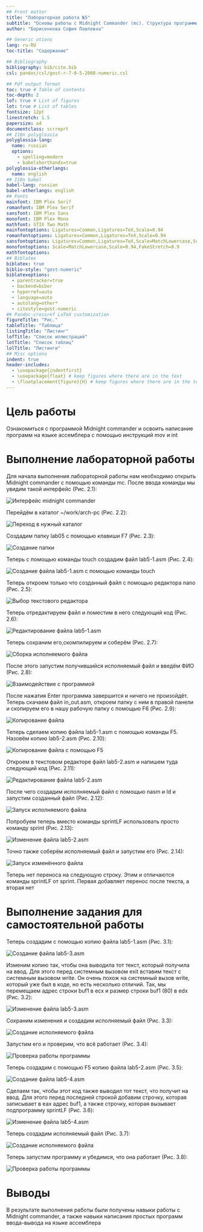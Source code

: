 ```yaml
---
## Front matter
title: "Лабораторная работа №5"
subtitle: "Основы работы с Midnight Commander (mc). Структура программы на языке ассемблера NASM. Системные вызовы в ОС GNU Linux"
author: "Борисенкова София Павловна"

## Generic otions
lang: ru-RU
toc-title: "Содержание"

## Bibliography
bibliography: bib/cite.bib
csl: pandoc/csl/gost-r-7-0-5-2008-numeric.csl

## Pdf output format
toc: true # Table of contents
toc-depth: 2
lof: true # List of figures
lot: true # List of tables
fontsize: 12pt
linestretch: 1.5
papersize: a4
documentclass: scrreprt
## I18n polyglossia
polyglossia-lang:
  name: russian
  options:
	- spelling=modern
	- babelshorthands=true
polyglossia-otherlangs:
  name: english
## I18n babel
babel-lang: russian
babel-otherlangs: english
## Fonts
mainfont: IBM Plex Serif
romanfont: IBM Plex Serif
sansfont: IBM Plex Sans
monofont: IBM Plex Mono
mathfont: STIX Two Math
mainfontoptions: Ligatures=Common,Ligatures=TeX,Scale=0.94
romanfontoptions: Ligatures=Common,Ligatures=TeX,Scale=0.94
sansfontoptions: Ligatures=Common,Ligatures=TeX,Scale=MatchLowercase,Scale=0.94
monofontoptions: Scale=MatchLowercase,Scale=0.94,FakeStretch=0.9
mathfontoptions:
## Biblatex
biblatex: true
biblio-style: "gost-numeric"
biblatexoptions:
  - parentracker=true
  - backend=biber
  - hyperref=auto
  - language=auto
  - autolang=other*
  - citestyle=gost-numeric
## Pandoc-crossref LaTeX customization
figureTitle: "Рис."
tableTitle: "Таблица"
listingTitle: "Листинг"
lofTitle: "Список иллюстраций"
lotTitle: "Список таблиц"
lolTitle: "Листинги"
## Misc options
indent: true
header-includes:
  - \usepackage{indentfirst}
  - \usepackage{float} # keep figures where there are in the text
  - \floatplacement{figure}{H} # keep figures where there are in the text
---
```


# Цель работы

Ознакомиться с программой Midnight commander и освоить написание программ на языке ассемблера с помощью инструкций mov и int

# Выполнение лабораторной работы

Для начала выполнения лабораторной работы нам необходимо открыть Midnight commander с помощью команды mc. После ввода команды мы увидим такой интерфейс (Рис. 2.1):

![Интерфейс midnight commander](image/1.png)

Перейдём в каталог ~/work/arch-pc (Рис. 2.2):

![Переход в нужный каталог](image/2.png)

Создадим папку lab05 с помощью клавиши F7 (Рис. 2.3):

![Создание папки](image/3.png)

Теперь с помощью команды touch создадим файл lab5-1.asm (Рис. 2.4):

![Создание файла lab5-1.asm с помощью команды touch](image/4.png)

Теперь откроем только что созданный файл с помощью редактора nano (Рис. 2.5):

![Выбор текстового редактора](image/5.png)

Теперь отредактируем файл и поместим в него следующий код (Рис. 2.6):

![Редактирование файла lab5-1.asm](image/6.png)

Теперь сохраним его,скомпилируем и соберём (Рис. 2.7):

![Сборка исполняемого файла](image/7.png)

После этого запустим получившийся исполняемый файл и введём ФИО (Рис. 2.8):

![Взаимодействие с программой](image/8.png)

После нажатия Enter программа завершится и ничего не произойдёт. Теперь скачаем файл in_out.asm, откроем папку с ним в правой панели и скопируем его в нашу рабочую папку с помощью F6 (Рис. 2.9):

![Копирование файла](image/9.png)

Теперь сделаем копию файла lab5-1.asm с помощью команды F5. Назовём копию lab5-2.asm (Рис. 2.10):

![Копирование файла c помощью F5](image/10.png)

Откроем в текстовом редакторе файл lab5-2.asm и напишем туда следующий код (Рис. 2.11):

![Редактирование файла lab5-2.asm](image/11.png)

После чего создадим исполняемый файл с помощью nasm и ld и запустим созданный файл (Рис. 2.12):

![Запуск исполняемого файла](image/12.png)

Попробуем теперь вместо команды sprintLF использовать просто команду sprint (Рис. 2.13):

![Изменение файла lab5-2.asm](image/13.png)

Точно также соберём исполняемый файл и запустим его (Рис. 2.14):

![Запуск изменённого файла](image/14.png)

Теперь нет переноса на следующую строку. Этим и отличаются команды sprintLF от sprint. Первая добавляет перенос после текста, а вторая нет

# Выполнение задания для самостоятельной работы

Теперь создадим с помощью копию файла lab5-1.asm (Рис. 3.1):

![Создание файла lab5-3.asm](image/15.png)

Изменим копию так, чтобы она выводила тот текст, который получила на ввод. Для этого перед системным вызовом exit вставим текст с системным вызовом write. Он очень похож на системный вызов write, который уже был в коде, но есть несколько отличий. Так, мы перемещаем адрес строки buf1 в ecx и размер строки buf1 (80) в edx (Рис. 3.2):

![Изменение файла lab5-3.asm](image/16.png)

Сохраним изменения и создадим исполняемый файл (Рис. 3.3):

![Создание исполняемого файла](image/17.png)

Запустим его и проверим, что всё работает (Рис. 3.4):

![Проверка работы программы](image/18.png)

Теперь создадим с помощью F5 копию файла lab5-2.asm (Рис. 3.5):

![Создание файла lab5-4.asm](image/19.png)

Сделаем так, чтобы этот код также выводил тот текст, что получит на ввод. Для этого перед последней строкой добавим строчку, которая записывает в eax адрес buf1, а также строчку, которая вызывает подпрограмму sprintLF (Рис. 3.6):

![Изменение файла lab5-4.asm](image/20.png)

Теперь создадим исполняемый файл (Рис. 3.7):

![Создание исполняемого файла](image/21.png)

Теперь запустим программу и убедимся, что она работает (Рис. 3.8):

![Проверка работы программы](image/22.png)


# Выводы

В результате выполнения работы были получены навыки работы с Midnight commander, а также навыки написания простых программ ввода-вывода на языке ассемблера

